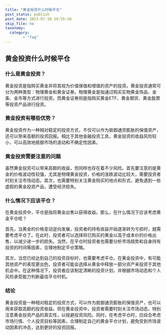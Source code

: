 ```yaml
---
title: "黄金投资什么时候平仓"
post_status: publish
post_date: 2023-07-10 10:55:58
skip_file: no
taxonomy:
  category:
        - "faq"
---
```


## 黄金投资什么时候平仓

### 什么是黄金投资？

黄金投资是指购买黄金并将其视为价值保值和增值的资产的投资。黄金投资通常可分为两种类型：物理黄金和黄金证券。物理黄金是指通过购买实物黄金饰品、金条、金币等方式进行投资。而黄金证券则是指购买黄金ETF、黄金期货、黄金股票等投资产品进行投资。

### 黄金投资有哪些优势？

黄金投资作为一种相对稳定的投资方式，不仅可以作为抵御通货膨胀的保值资产，还可以带来高额的投资回报。相比于其他金融投资工具，黄金投资的收益风险较小，可以高效地抵御市场的波动和不确定性因素。

### 黄金投资需要注意的问题

虽然黄金投资可以带来高额的收益，但同样也存在着不少风险。首先要注意的是黄金的价格波动性较强，尤其是物理黄金投资，价格的涨跌波动比较大，需要投资者时刻关注市场动态。其次，也需要特别关注黄金购买的地点和形式，避免遇到一些虚假的黄金投资产品，遭受经济损失。

### 什么情况下应该平仓？

在黄金投资中，平仓是指将黄金出售以获得收益。那么，在什么情况下应该考虑黄金平仓呢？

首先，当黄金的价格变动逆向发展，投资者的持有收益开始逐渐转为亏损时，就需要考虑平仓了。在此时，投资者可以选择将已购买的黄金以高于成本价的价格出售，以减少进一步的损失。当然，在平仓时投资者也需要分析市场趋势和自身持有投资的时间等因素，合理地制定平仓策略。

其次，当您已经达到自己的投资目标时，也需要考虑平仓。在黄金投资中，有可能其他资产的表现更出色，投资者可能会选择从黄金中释放一部分资产来投资于其他机会中。在这种情况下，投资者应该制定清晰的投资计划，并根据市场动态和个人风险承受能力判断最佳平仓时机。

### 结论

黄金投资是一种相对稳定的投资方式，可以作为抵御通货膨胀的保值资产，也可以用来获取高额的投资收益。但在黄金投资中，投资者需要时刻关注市场动态，特别注意黄金投资产品的真实性，以规避投资风险。同时，在考虑平仓时，应综合考虑市场行情、个人投资目标等因素，合理制定自己的黄金平仓计划，避免受到市场波动因素的冲击，达到更好的投资回报。
